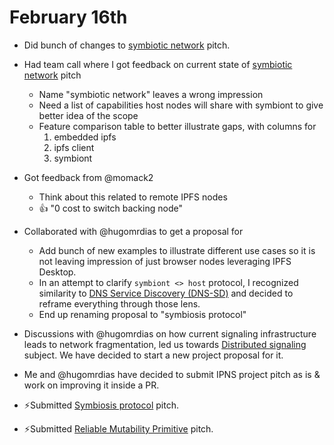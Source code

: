 # February 16th



- Did bunch of changes to [symbiotic network][] pitch.
- Had team call where I got feedback on current state of [symbiotic network][] pitch
  - Name "symbiotic network" leaves a wrong impression
  - Need a list of capabilities host nodes will share with symbiont to give better idea of the scope
  - Feature comparison table to better illustrate gaps, with columns for
    1. embedded ipfs
    2. ipfs client
    3. symbiont
- Got feedback from @momack2
  - Think about this related to remote IPFS nodes
  - 👍 "0 cost to switch backing node"
- Collaborated  with @hugomrdias to get  a proposal for 
  - Add bunch of new examples to illustrate different use cases so it is not leaving impression of just browser nodes leveraging IPFS Desktop.
  - In an attempt to clarify `symbiont <> host` protocol, I recognized similarity to [DNS Service Discovery (DNS-SD)][] and decided to reframe everything through those lens.
  - End up renaming proposal to "symbiosis protocol"
- Discussions with @hugomrdias on how current signaling infrastructure leads to network fragmentation, led us towards [Distributed signaling][] subject. We have decided to start a new project proposal for it.
- Me and @hugomrdias have decided to submit IPNS project pitch as is & work on improving it inside a PR.



- ⚡️Submitted [Symbiosis protocol][]  pitch.
- ⚡️Submitted [Reliable Mutability Primitive][]  pitch.





[symbiotic network]:https://hackmd.io/@gozala/symbiotic-network
[DNS Service Discovery (DNS-SD)]:https://tools.ietf.org/html/rfc6763
[Distributed signaling]:https://hackmd.io/@gozala/distributed-signaling

[Symbiosis protocol ]:https://github.com/protocol/web3-dev-team/pull/18

[Reliable Mutability Primitive]:https://github.com/protocol/web3-dev-team/pull/19